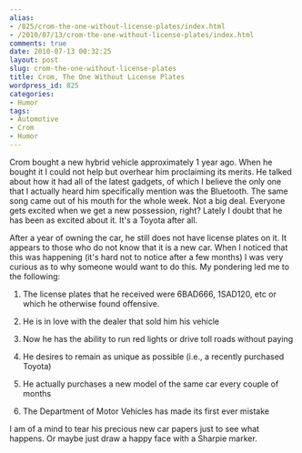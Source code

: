 ```yaml
---
alias:
- /825/crom-the-one-without-license-plates/index.html
- /2010/07/13/crom-the-one-without-license-plates/index.html
comments: true
date: 2010-07-13 00:32:25
layout: post
slug: crom-the-one-without-license-plates
title: Crom, The One Without License Plates
wordpress_id: 825
categories:
- Humor
tags:
- Automotive
- Crom
- Humor
---
```


Crom bought a new hybrid vehicle approximately 1 year ago.  When he bought it I could not help but overhear him proclaiming its merits.  He talked about how it had all of the latest gadgets, of which I believe the only one that I actually heard him specifically mention was the Bluetooth.  The same song came out of his mouth for the whole week.  Not a big deal.  Everyone gets excited when we get a new possession, right?  Lately I doubt that he has been as excited about it.  It's a Toyota after all.

After a year of owning the car, he still does not have license plates on it.  It appears to those who do not know that it is a new car.  When I noticed that this was happening (it's hard not to notice after a few months) I was very curious as to why someone would want to do this.  My pondering led me to the following:




  1. The license plates that he received were 6BAD666, 1SAD120, etc or which he otherwise found offensive.


  2. He is in love with the dealer that sold him his vehicle


  3. Now he has the ability to run red lights or drive toll roads without paying


  4. He desires to remain as unique as possible (i.e., a recently purchased Toyota)


  5. He actually purchases a new model of the same car every couple of months


  6. The Department of Motor Vehicles has made its first ever mistake



I am of a mind to tear his precious new car papers just to see what happens.  Or maybe just draw a happy face with a Sharpie marker.

